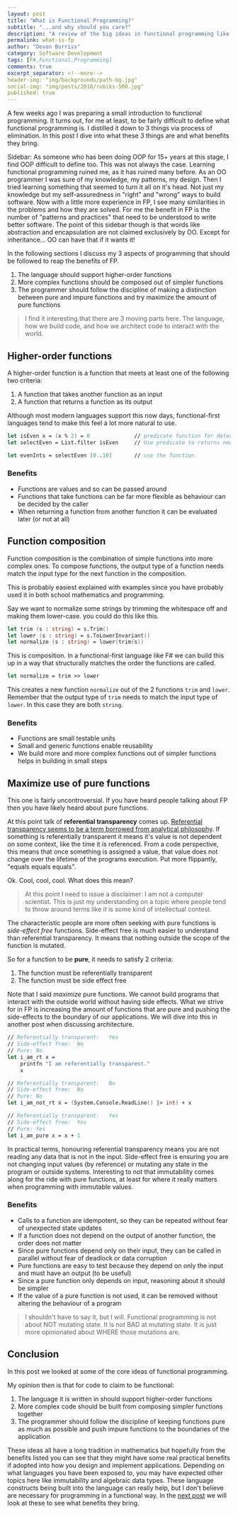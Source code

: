 ```yaml
---
layout: post
title: "What is Functional Programming?"
subtitle: "...and why should you care?"
description: "A review of the big ideas in functional programming like pure functions, higher-order functions, and composition. This will form the baseline for future posts on designing and structuring a functional codebase."
permalink: what-is-fp
author: "Devon Burriss"
category: Software Development
tags: [F#,Functional,Programming]
comments: true
excerpt_separator: <!--more-->
header-img: "img/backgrounds/path-bg.jpg"
social-img: "img/posts/2018/rubiks-500.jpg"
published: true
---
```


A few weeks ago I was preparing a small introduction to functional programming. It turns out, for me at least, to be fairly difficult to define what functional programming is. I distilled it down to 3 things via process of elimination. In this post I dive into what these 3 things are and what benefits they bring.
<!--more-->

Sidebar: As someone who has been doing OOP for 15+ years at this stage, I find OOP difficult to define too. This was not always the case. Learning functional programming ruined me, as it has ruined many before. As an OO programmer I was sure of my knowledge, my patterns, my design. Then I tried learning something that seemed to turn it all on it's head. Not just my knowledge but my self-assuredness in "right" and "wrong" ways to build software. Now with a little more experience in FP, I see many similarities in the problems and how they are solved. For me the benefit in FP is the number of "patterns and practices" that need to be understood to write better software. The point of this sidebar though is that words like abstraction and encapsulation are not claimed exclusively by OO. Except for inheritance... OO can have that if it wants it!

In the following sections I discuss my 3 aspects of programming that should be followed to reap the benefits of FP. 

1. The language should support higher-order functions
2. More complex functions should be composed out of simpler functions
3. The programmer should follow the discipline of making a distinction between pure and impure functions and try maximize the amount of pure functions

> I find it interesting that there are 3 moving parts here. The language, how we build code, and how we architect code to interact with the world.

## Higher-order functions

A higher-order function is a function that meets at least one of the following two criteria:

1. A function that takes another function as an input
2. A function that returns a function as its output

Although most modern languages support this now days, functional-first languages tend to make this feel a lot more natural to use.

```fsharp
let isEven x = (x % 2) = 0              // predicate function for determining an even number
let selectEven = List.filter isEven     // Use predicate to returns new function of that selects even numbers

let evenInts = selectEven [0..10]       // use the function
```

### Benefits

- Functions are values and so can be passed around
- Functions that take functions can be far more flexible as behaviour can be decided by the caller
- When returning a function from another function it can be evaluated later (or not at all)

## Function composition

Function composition is the combination of simple functions into more complex ones. To compose functions, the output type of a function needs match the input type for the next function in the composition.

This is probably easiest explained with examples since you have probably used it in both school mathematics and programming.

Say we want to normalize some strings by trimming the whitespace off and making them lower-case. you could do this like this.

```fsharp
let trim (s : string) = s.Trim()
let lower (s : string) = s.ToLowerInvariant()
let normalize (s : string) = lower(trim(s))
```

This is composition. In a functional-first language like F# we can build this up in a way that structurally matches the order the functions are called.

```fsharp
let normalize = trim >> lower
```

This creates a new function `normalize` out of the 2 functions `trim` and `lower`. Remember that the output type of `trim` needs to match the input type of `lower`. In this case they are both `string`.

### Benefits

- Functions are small testable units
- Small and generic functions enable reusability
- We build more and more complex functions out of simpler functions helps in building in small steps

## Maximize use of pure functions

This one is fairly uncontroversial. If you have heard people talking about FP then you have likely heard about pure functions. 

At this point talk of **referential transparency** comes up. [Referential transparency seems to be a term borrowed from analytical philosophy](https://stackoverflow.com/a/9859966/2613363). If something is referentially transparent it means it's value is not dependent on some context, like the time it is referenced. From a code perspective, this means that once something is assigned a value, that value does not change over the lifetime of the programs execution. Put more flippantly, "equals equals equals".

Ok. Cool, cool, cool. What does this mean? 

> At this point I need to issue a disclaimer: I am not a computer scientist. This is just my understanding on a topic where people tend to throw around terms like it is some kind of intellectual contest.

The characteristic people are more often seeking with pure functions is *side-effect free* functions. Side-effect free is much easier to understand than referential transparency. It means that nothing outside the scope of the function is mutated.

So for a function to be **pure**, it needs to satisfy 2 criteria:

1. The function must be referentially transparent
2. The function must be side effect free

Note that I said *maximize* pure functions. We cannot build programs that interact with the outside world without having side effects. What we strive for in FP is increasing the amount of functions that are pure and pushing the side-effects to the boundary of our applications. We will dive into this in another post when discussing architecture.

```fsharp
// Referentially transparent:   Yes
// Side-effect free:  No
// Pure: No
let i_am_rt x =
    printfn "I am referentially transparent."
    x

// Referentially transparent:   No
// Side-effect free:  No
// Pure: No
let i_am_not_rt x = (System.Console.ReadLine() |> int) + x

// Referentially transparent:   Yes
// Side-effect free:  Yes
// Pure: Yes
let i_am_pure x = x + 1
```

In practical terms, honouring referential transparency means you are not reading any data that is not in the input. Side-effect free is ensuring you are not changing input values (by reference) or mutating any state in the program or outside systems.
Interesting to not that immutability comes along for the ride with pure functions, at least for where it really matters when programming with immutable values.

### Benefits

- Calls to a function are idempotent, so they can be repeated without fear of unexpected state updates
- If a function does not depend on the output of another function, the order does not matter
- Since pure functions depend only on their input, they can be called in parallel without fear of deadlock or data corruption
- Pure functions are easy to test because they depend on only the input and must have an output (to be useful)
- Since a pure function only depends on input, reasoning about it should be simpler
- If the value of a pure function is not used, it can be removed without altering the behaviour of a program

> I shouldn't have to say it, but I will. Functional programming is not about NOT mutating state. It is not BAD at mutating state. It is just more opinionated about WHERE those mutations are.

## Conclusion

 In this post we looked at some of the core ideas of functional programming. 
 
 My opinion then is that for code to claim to be functional:  

 1. The language it is written in should support higher-order functions
 2. More complex code should be built from composing simpler functions together
 3. The programmer should follow the discipline of keeping functions pure as much as possible and push impure functions to the boundaries of the application

 These ideas all have a long tradition in mathematics but hopefully from the benefits listed you can see that they might have some real practical benefits if adopted into how you design and implement applications. Depending on what languages you have been exposed to, you may have expected other topics here like immutability and algebraic data types. These language constructs being built into the language can really help, but I don't believe are necessary for programming in a functional way. In the [next post](/useful-fp-language-features) we will look at these to see what benefits they bring.